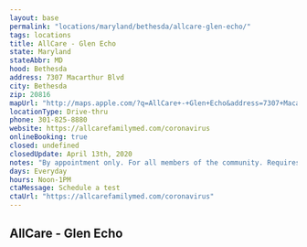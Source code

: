 ```yaml
---
layout: base
permalink: "locations/maryland/bethesda/allcare-glen-echo/"
tags: locations
title: AllCare - Glen Echo
state: Maryland
stateAbbr: MD
hood: Bethesda
address: 7307 Macarthur Blvd
city: Bethesda
zip: 20816
mapUrl: "http://maps.apple.com/?q=AllCare+-+Glen+Echo&address=7307+Macarthur+Blvd,Bethesda,Maryland,20816"
locationType: Drive-thru
phone: 301-825-8880
website: https://allcarefamilymed.com/coronavirus
onlineBooking: true
closed: undefined
closedUpdate: April 13th, 2020
notes: "By appointment only. For all members of the community. Requires phone screen."
days: Everyday
hours: Noon-1PM
ctaMessage: Schedule a test
ctaUrl: "https://allcarefamilymed.com/coronavirus"
---
```

## AllCare - Glen Echo